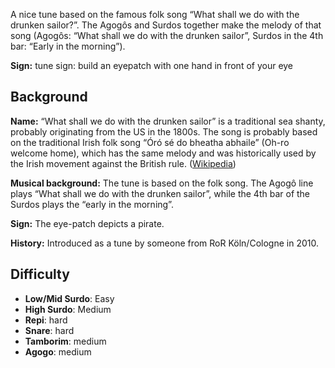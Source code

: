 A nice tune based on the famous folk song “What shall we do with the drunken
sailor?”. The Agogôs and Surdos together make the melody of that song (Agogôs:
“What shall we do with the drunken sailor”, Surdos in the 4th bar: “Early in the
morning”).

**Sign:** tune sign: build an eyepatch with one hand in front of your eye

## Background

**Name:** “What shall we do with the drunken sailor” is a traditional sea
shanty, probably originating from the US in the 1800s. The song is probably
based on the traditional Irish folk song “Óró sé do bheatha abhaile” (Oh-ro
welcome home), which has the same melody and was historically used by the Irish
movement against the British rule.
([Wikipedia](https://en.wikipedia.org/wiki/Drunken_Sailor))

**Musical background:** The tune is based on the folk song. The Agogô line plays
“What shall we do with the drunken sailor”, while the 4th bar of the Surdos
plays the “early in the morning”.

**Sign:** The eye-patch depicts a pirate.

**History:** Introduced as a tune by someone from RoR Köln/Cologne in 2010.


## Difficulty

* **Low/Mid Surdo**: Easy
* **High Surdo**: Medium
* **Repi**: hard
* **Snare**: hard
* **Tamborim**: medium
* **Agogo**: medium

